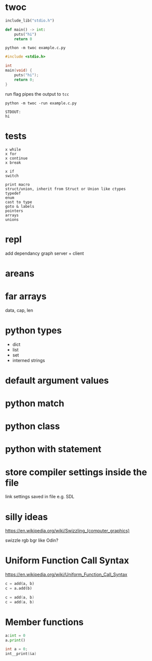 # twoc

```python
include_lib("stdio.h")

def main() -> int:
    puts("hi")
    return 0
```

`python -m twoc example.c.py`

```c
#include <stdio.h>

int
main(void) {
    puts("hi");
    return 0;
}
```

run flag pipes the output to `tcc`

`python -m twoc -run example.c.py`

```
STDOUT:
hi
```

# tests

```
x while
x for
x continue
x break

x if
switch

print macro
struct/union, inherit from Struct or Union like ctypes
typedef
enum
cast to type
goto & labels
pointers
arrays
unions

```

# repl

add dependancy graph
server + client

# areans

# far arrays
data, cap, len

# python types

* dict
* list
* set
* interned strings

# default argument values

# python match
# python class
# python with statement

# store compiler settings inside the file

link settings saved in file e.g. SDL

# silly ideas

https://en.wikipedia.org/wiki/Swizzling_(computer_graphics)

swizzle rgb bgr like Odin?

# Uniform Function Call Syntax

https://en.wikipedia.org/wiki/Uniform_Function_Call_Syntax

```python
c = add(a, b)
c = a.add(b)
```

```c
c = add(a, b)
c = add(a, b)
```
# Member functions

```python
a:int = 0
a.print()
```

```c
int a = 0;
int__print(&a)
```

